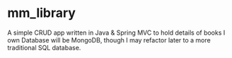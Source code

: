 # mm_library
A simple CRUD app written in Java &amp; Spring MVC to hold details of books I own
Database will be MongoDB, though I may refactor later to a more traditional SQL database.
